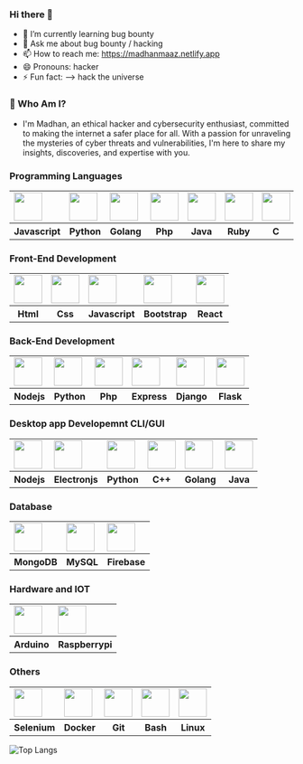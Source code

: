 ### Hi there 👋
- 🌱 I’m currently learning bug bounty
- 💬 Ask me about bug bounty / hacking
- 📫 How to reach me: https://madhanmaaz.netlify.app
- 😄 Pronouns: hacker
- ⚡ Fun fact: --> hack the universe

### 🔐 Who Am I?
- I'm Madhan, an ethical hacker and cybersecurity enthusiast, committed to making the internet a safer place for all.
With a passion for unraveling the mysteries of cyber threats and vulnerabilities, I'm here to share my insights,
discoveries, and expertise with you.



### Programming Languages
<table>
    <tr>
        <td>
            <img src="https://cdn.jsdelivr.net/gh/devicons/devicon/icons/javascript/javascript-original.svg"
                style="width: 50px;height: 50px;" />
        </td>
        <td>
            <img src="https://cdn.jsdelivr.net/gh/devicons/devicon/icons/python/python-original.svg"
                style="width: 50px;height: 50px;" />
        </td>
        <td>
            <img src="https://cdn.jsdelivr.net/gh/devicons/devicon/icons/go/go-original.svg"
                style="width: 50px;height: 50px;" />
        </td>
        <td>
            <img src="https://cdn.jsdelivr.net/gh/devicons/devicon/icons/php/php-original.svg"
                style="width: 50px;height: 50px;" />
        </td>
        <td>
            <img src="https://cdn.jsdelivr.net/gh/devicons/devicon/icons/java/java-original.svg"
                style="width: 50px;height: 50px;" />
        </td>
        <td>
            <img src="https://cdn.jsdelivr.net/gh/devicons/devicon/icons/ruby/ruby-original.svg"
                style="width: 50px;height: 50px;" />
        </td>
        <td>
            <img src="https://cdn.jsdelivr.net/gh/devicons/devicon/icons/c/c-original.svg"
                style="width: 50px;height: 50px;" />
        </td>
        <td>
            <img src="https://cdn.jsdelivr.net/gh/devicons/devicon/icons/cplusplus/cplusplus-original.svg"
                style="width: 50px;height: 50px;" />
        </td>
        <td>
            <img src="https://cdn.jsdelivr.net/gh/devicons/devicon/icons/csharp/csharp-original.svg"
                style="width: 50px;height: 50px;" />
        </td>
    </tr>
    <tr>
        <th>Javascript</th>
        <th>Python</th>
        <th>Golang</th>
        <th>Php</th>
        <th>Java</th>
        <th>Ruby</th>
        <th>C</th>
        <th>C++</th>
        <th>CSharp</th>
    </tr>
</table>

### Front-End Development
<table>
    <tr>
        <td>
            <img src="https://cdn.jsdelivr.net/gh/devicons/devicon/icons/html5/html5-original.svg"
                style="width: 50px;height: 50px;" />
        </td>
        <td>
            <img src="https://cdn.jsdelivr.net/gh/devicons/devicon/icons/css3/css3-original.svg"
                style="width: 50px;height: 50px;" />
        </td>
        <td>
            <img src="https://cdn.jsdelivr.net/gh/devicons/devicon/icons/javascript/javascript-original.svg"
                style="width: 50px;height: 50px;" />
        </td>
        <td>
            <img src="https://cdn.jsdelivr.net/gh/devicons/devicon/icons/bootstrap/bootstrap-original.svg"
                style="width: 50px;height: 50px;" />
        </td>
        <td>
            <img src="https://cdn.jsdelivr.net/gh/devicons/devicon/icons/react/react-original.svg"
                style="width: 50px;height: 50px;" />
        </td>
    </tr>
    <tr>
        <th>Html</th>
        <th>Css</th>
        <th>Javascript</th>
        <th>Bootstrap</th>
        <th>React</th>
    </tr>
</table>

### Back-End Development
<table>
    <tr>
        <td>
            <img src="https://cdn.jsdelivr.net/gh/devicons/devicon/icons/nodejs/nodejs-original.svg"
                style="width: 50px;height: 50px;" />
        </td>
        <td>
            <img src="https://cdn.jsdelivr.net/gh/devicons/devicon/icons/python/python-original.svg"
                style="width: 50px;height: 50px;" />
        </td>
        <td>
            <img src="https://cdn.jsdelivr.net/gh/devicons/devicon/icons/php/php-original.svg"
                style="width: 50px;height: 50px;" />
        </td>
        <td>
            <img src="https://cdn.jsdelivr.net/gh/devicons/devicon/icons/express/express-original.svg"
                style="width: 50px;height: 50px;" />
        </td>
        <td>
            <img src="https://cdn.jsdelivr.net/gh/devicons/devicon/icons/django/django-plain-wordmark.svg"
                style="width: 50px;height: 50px;" />
        </td>
        <td>
            <img src="https://cdn.jsdelivr.net/gh/devicons/devicon/icons/flask/flask-original-wordmark.svg"
                style="width: 50px;height: 50px;" />
        </td>
    </tr>
    <tr>
        <th>Nodejs</th>
        <th>Python</th>
        <th>Php</th>
        <th>Express</th>
        <th>Django</th>
        <th>Flask</th>
    </tr>
</table>

### Desktop app Developemnt CLI/GUI
<table>
    <tr>
        <td><img src="https://cdn.jsdelivr.net/gh/devicons/devicon/icons/nodejs/nodejs-original.svg"
                style="width: 50px;height: 50px;" /></td>
        <td><img src="https://cdn.jsdelivr.net/gh/devicons/devicon/icons/electron/electron-original.svg"
                style="width: 50px;height: 50px;" /></td>
        <td> <img src="https://cdn.jsdelivr.net/gh/devicons/devicon/icons/python/python-original.svg"
                style="width: 50px;height: 50px;" /></td>
        <td><img src="https://cdn.jsdelivr.net/gh/devicons/devicon/icons/cplusplus/cplusplus-original.svg"
                style="width: 50px;height: 50px;" /></td>
        <td> <img src="https://cdn.jsdelivr.net/gh/devicons/devicon/icons/go/go-original.svg"
                style="width: 50px;height: 50px;" /></td>
        <td> <img src="https://cdn.jsdelivr.net/gh/devicons/devicon/icons/java/java-original.svg"
                style="width: 50px;height: 50px;" /></td>
    </tr>
    <tr>
        <th>Nodejs</th>
        <th>Electronjs</th>
        <th>Python</th>
        <th>C++</th>
        <th>Golang</th>
        <th>Java</th>
    </tr>
</table>

### Database
<table>
    <tr>
        <td> <img src="https://cdn.jsdelivr.net/gh/devicons/devicon/icons/mongodb/mongodb-original.svg"
                style="width: 50px;height: 50px;" /></td>
        <td><img src="https://cdn.jsdelivr.net/gh/devicons/devicon/icons/mysql/mysql-original-wordmark.svg"
                style="width: 50px;height: 50px;" /></td>
        <td><img src="https://cdn.jsdelivr.net/gh/devicons/devicon/icons/firebase/firebase-plain-wordmark.svg"
                style="width: 50px;height: 50px;" />
        </td>
    </tr>
    <tr>
        <th>MongoDB</th>
        <th>MySQL</td>
        <th>Firebase</th>
    </tr>
</table>

### Hardware and IOT

<table>
    <tr>
        <td> <img src="https://cdn.jsdelivr.net/gh/devicons/devicon/icons/arduino/arduino-original.svg"
                style="width: 50px;height: 50px;" /></td>
        <td><img src="https://cdn.jsdelivr.net/gh/devicons/devicon/icons/raspberrypi/raspberrypi-original.svg"
                style="width: 50px;height: 50px;" /></td>
    </tr>
    <tr>
        <th>Arduino</th>
        <th>Raspberrypi</th>
    </tr>
</table>

### Others
<table>
    <tr>
        <td><img src="https://cdn.jsdelivr.net/gh/devicons/devicon/icons/selenium/selenium-original.svg"
                style="width: 50px;height: 50px;" /></td>
        <td> <img src="https://cdn.jsdelivr.net/gh/devicons/devicon/icons/docker/docker-original.svg"
                style="width: 50px;height: 50px;" /></td>
        <td>
            <img src="https://cdn.jsdelivr.net/gh/devicons/devicon/icons/git/git-original.svg"
                style="width: 50px;height: 50px;" />
        </td>
        <td> <img src="https://cdn.jsdelivr.net/gh/devicons/devicon/icons/bash/bash-original.svg"
                style="width: 50px;height: 50px;" /></td>
        <td>
            <img src="https://cdn.jsdelivr.net/gh/devicons/devicon/icons/linux/linux-original.svg"
                style="width: 50px;height: 50px;" />
        </td>
    </tr>
    <tr>
        <th>Selenium</th>
        <th>Docker</th>
        <th>Git</th>
        <th>Bash</th>
        <th>Linux</th>
    </tr>
</table>

<p></p>

![Top Langs](https://github-readme-stats.vercel.app/api/top-langs/?username=madhanmaaz&layout=compact&langs_count=20)
